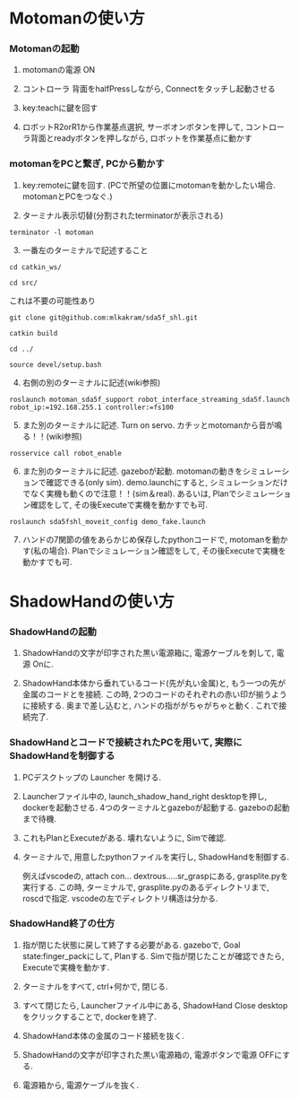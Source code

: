 # Motomanの使い方

### Motomanの起動
1. motomanの電源 ON

2. コントローラ 背面をhalfPressしながら, Connectをタッチし起動させる

3. key:teachに鍵を回す

4. ロボットR2orR1から作業基点選択, サーボオンボタンを押して, コントローラ背面とreadyボタンを押しながら, ロボットを作業基点に動かす

### motomanをPCと繋ぎ, PCから動かす
1. key:remoteに鍵を回す. (PCで所望の位置にmotomanを動かしたい場合. motomanとPCをつなぐ.)

2. ターミナル表示切替(分割されたterminatorが表示される)
```
terminator -l motoman
```

3. 一番左のターミナルで記述すること
```
cd catkin_ws/
```

```
cd src/
```

これは不要の可能性あり
```
git clone git@github.com:mlkakram/sda5f_shl.git
```

```
catkin build
```

```
cd ../
```

```
source devel/setup.bash
```

4. 右側の別のターミナルに記述(wiki参照)
```
roslaunch motoman_sda5f_support robot_interface_streaming_sda5f.launch robot_ip:=192.168.255.1 controller:=fs100
```

5. また別のターミナルに記述. Turn on servo. カチッとmotomanから音が鳴る！！(wiki参照)
```
rosservice call robot_enable
```

6. また別のターミナルに記述. gazeboが起動. motomanの動きをシミュレーションで確認できる(only sim). demo.launchにすると, シミュレーションだけでなく実機も動くので注意！！(sim＆real). あるいは, Planでシミュレーション確認をして, その後Executeで実機を動かすでも可.
```
roslaunch sda5fshl_moveit_config demo_fake.launch
```

7. ハンドの7関節の値をあらかじめ保存したpythonコードで, motomanを動かす(私の場合). Planでシミュレーション確認をして, その後Executeで実機を動かすでも可.


# ShadowHandの使い方

### ShadowHandの起動
1. ShadowHandの文字が印字された黒い電源箱に, 電源ケーブルを刺して, 電源 Onに. 

2. ShadowHand本体から垂れているコード(先が丸い金属)と, もう一つの先が金属のコードとを接続. この時, 2つのコードのそれぞれの赤い印が揃うように接続する. 奥まで差し込むと, ハンドの指ががちゃがちゃと動く. これで接続完了.

### ShadowHandとコードで接続されたPCを用いて, 実際にShadowHandを制御する
1. PCデスクトップの Launcher を開ける.

2. Launcherファイル中の, launch_shadow_hand_right desktopを押し, dockerを起動させる. 4つのターミナルとgazeboが起動する. gazeboの起動まで待機.

3. これもPlanとExecuteがある. 壊れないように, Simで確認.

4. ターミナルで, 用意したpythonファイルを実行し, ShadowHandを制御する.

   例えばvscodeの, attach con... dextrous.....sr_graspにある, grasplite.pyを実行する. この時, ターミナルで, grasplite.pyのあるディレクトリまで, roscdで指定. vscodeの左でディレクトリ構造は分かる.

### ShadowHand終了の仕方
1. 指が閉じた状態に戻して終了する必要がある. gazeboで, Goal state:finger_packにして, Planする. Simで指が閉じたことが確認できたら, Executeで実機を動かす.

2. ターミナルをすべて, ctrl+何かで, 閉じる.

3. すべて閉じたら, Launcherファイル中にある, ShadowHand Close desktopをクリックすることで, dockerを終了.

4. ShadowHand本体の金属のコード接続を抜く.

5. ShadowHandの文字が印字された黒い電源箱の, 電源ボタンで電源 OFFにする.

6. 電源箱から, 電源ケーブルを抜く.
